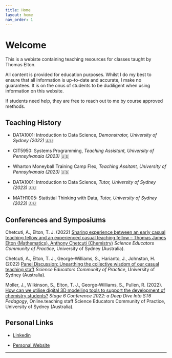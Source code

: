 ```yaml
---
title: Home
layout: home
nav_order: 1
---
```


# Welcome

This is a webiste containing teaching resources for classes taught by Thomas Elton.

All content is provided for education purposes. Whilst I do my best to ensure that all information is up-to-date and accurate, I make no guarantees. It is on the onus of students to be dudiligent when using information on this website.

If students need help, they are free to reach out to me by course approved methods.

## Teaching History

- DATA1001: Introduction to Data Science, *Demonstrator, University of Sydney (2022)* 🇦🇺

- CIT5950: Systems Programming, *Teaching Assistant, University of Pennsylvanaia (2023)* 🇺🇸

- Wharton Moneyball Training Camp Flex, *Teaching Assitant, University of Pennsylvanaia (2023)* 🇺🇸

- DATA1001: Introduction to Data Science, *Tutor, University of Sydney (2023)* 🇦🇺

- MATH1005: Statistial Thinking with Data, *Tutor, University of Sydney (2023)* 🇦🇺

## Conferences and Symposiums

Chetcuti, A., Elton, T. J. (2022) [Sharing experience between an early casual teaching fellow and an experienced casual teaching fellow – Thomas James Elton (Mathematics), Anthony Chetcuti (Chemistry)](https://github.com/tjelton/tjelton/blob/main/Resources/Other/Symposium%202022%20Timetable.pdf) *Science Educators Community of Practice*, University of Sydney (Australia).

Chetcuti, A., Elton, T. J., George-Williams, S., Harianto, J., Johnston, H. (2022) [Panel Discussion: Unearthing the collective wisdom of our casual teaching staff](https://github.com/tjelton/tjelton/blob/main/Resources/Other/Symposium%202022%20Timetable.pdf) *Science Educators Community of Practice*, University of Sydney (Australia).

Moller, J., Wilkinson, S., Elton, T. J., George-Williams, S., Pullen, R. (2022). [How can we utilise digital 3D modelling tools to support the development of chemistry students?](https://tjelton.github.io/STANSW-Stage-6-Conference-3D-modelling-session-2022/index.html) *Stage 6 Conference 2022: a Deep Dive Into ST6 Pedagogy*, Online.teaching staff Science Educators Community of Practice, University of Sydney (Australia).

## Personal Links

- [Linkedin](https://www.linkedin.com/in/thomas-elton-a86aaa215/)

- [Personal Website](https://tjelton.com/)

----

